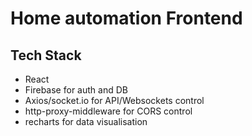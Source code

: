 # Home automation Frontend

## Tech Stack
- React
- Firebase for auth and DB
- Axios/socket.io for API/Websockets control
- http-proxy-middleware for CORS control
- recharts for data visualisation